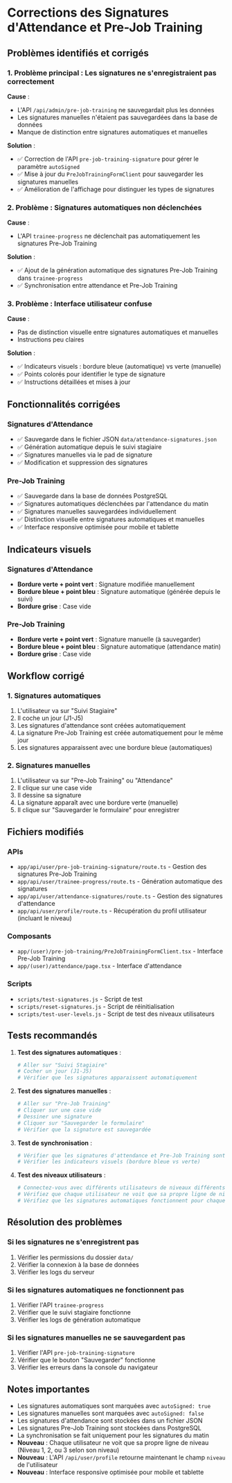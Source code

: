 # Corrections des Signatures d'Attendance et Pre-Job Training

## Problèmes identifiés et corrigés

### 1. **Problème principal** : Les signatures ne s'enregistraient pas correctement

**Cause** : 
- L'API `/api/admin/pre-job-training` ne sauvegardait plus les données
- Les signatures manuelles n'étaient pas sauvegardées dans la base de données
- Manque de distinction entre signatures automatiques et manuelles

**Solution** :
- ✅ Correction de l'API `pre-job-training-signature` pour gérer le paramètre `autoSigned`
- ✅ Mise à jour du `PreJobTrainingFormClient` pour sauvegarder les signatures manuelles
- ✅ Amélioration de l'affichage pour distinguer les types de signatures

### 2. **Problème** : Signatures automatiques non déclenchées

**Cause** :
- L'API `trainee-progress` ne déclenchait pas automatiquement les signatures Pre-Job Training

**Solution** :
- ✅ Ajout de la génération automatique des signatures Pre-Job Training dans `trainee-progress`
- ✅ Synchronisation entre attendance et Pre-Job Training

### 3. **Problème** : Interface utilisateur confuse

**Cause** :
- Pas de distinction visuelle entre signatures automatiques et manuelles
- Instructions peu claires

**Solution** :
- ✅ Indicateurs visuels : bordure bleue (automatique) vs verte (manuelle)
- ✅ Points colorés pour identifier le type de signature
- ✅ Instructions détaillées et mises à jour

## Fonctionnalités corrigées

### Signatures d'Attendance
- ✅ Sauvegarde dans le fichier JSON `data/attendance-signatures.json`
- ✅ Génération automatique depuis le suivi stagiaire
- ✅ Signatures manuelles via le pad de signature
- ✅ Modification et suppression des signatures

### Pre-Job Training
- ✅ Sauvegarde dans la base de données PostgreSQL
- ✅ Signatures automatiques déclenchées par l'attendance du matin
- ✅ Signatures manuelles sauvegardées individuellement
- ✅ Distinction visuelle entre signatures automatiques et manuelles
- ✅ Interface responsive optimisée pour mobile et tablette

## Indicateurs visuels

### Signatures d'Attendance
- **Bordure verte + point vert** : Signature modifiée manuellement
- **Bordure bleue + point bleu** : Signature automatique (générée depuis le suivi)
- **Bordure grise** : Case vide

### Pre-Job Training
- **Bordure verte + point vert** : Signature manuelle (à sauvegarder)
- **Bordure bleue + point bleu** : Signature automatique (attendance matin)
- **Bordure grise** : Case vide

## Workflow corrigé

### 1. Signatures automatiques
1. L'utilisateur va sur "Suivi Stagiaire"
2. Il coche un jour (J1-J5)
3. Les signatures d'attendance sont créées automatiquement
4. La signature Pre-Job Training est créée automatiquement pour le même jour
5. Les signatures apparaissent avec une bordure bleue (automatiques)

### 2. Signatures manuelles
1. L'utilisateur va sur "Pre-Job Training" ou "Attendance"
2. Il clique sur une case vide
3. Il dessine sa signature
4. La signature apparaît avec une bordure verte (manuelle)
5. Il clique sur "Sauvegarder le formulaire" pour enregistrer

## Fichiers modifiés

### APIs
- `app/api/user/pre-job-training-signature/route.ts` - Gestion des signatures Pre-Job Training
- `app/api/user/trainee-progress/route.ts` - Génération automatique des signatures
- `app/api/user/attendance-signatures/route.ts` - Gestion des signatures d'attendance
- `app/api/user/profile/route.ts` - Récupération du profil utilisateur (incluant le niveau)

### Composants
- `app/(user)/pre-job-training/PreJobTrainingFormClient.tsx` - Interface Pre-Job Training
- `app/(user)/attendance/page.tsx` - Interface d'attendance

### Scripts
- `scripts/test-signatures.js` - Script de test
- `scripts/reset-signatures.js` - Script de réinitialisation
- `scripts/test-user-levels.js` - Script de test des niveaux utilisateurs

## Tests recommandés

1. **Test des signatures automatiques** :
   ```bash
   # Aller sur "Suivi Stagiaire"
   # Cocher un jour (J1-J5)
   # Vérifier que les signatures apparaissent automatiquement
   ```

2. **Test des signatures manuelles** :
   ```bash
   # Aller sur "Pre-Job Training"
   # Cliquer sur une case vide
   # Dessiner une signature
   # Cliquer sur "Sauvegarder le formulaire"
   # Vérifier que la signature est sauvegardée
   ```

3. **Test de synchronisation** :
   ```bash
   # Vérifier que les signatures d'attendance et Pre-Job Training sont synchronisées
   # Vérifier les indicateurs visuels (bordure bleue vs verte)
   ```

4. **Test des niveaux utilisateurs** :
   ```bash
   # Connectez-vous avec différents utilisateurs de niveaux différents
   # Vérifiez que chaque utilisateur ne voit que sa propre ligne de niveau
   # Vérifiez que les signatures automatiques fonctionnent pour chaque niveau
   ```

## Résolution des problèmes

### Si les signatures ne s'enregistrent pas
1. Vérifier les permissions du dossier `data/`
2. Vérifier la connexion à la base de données
3. Vérifier les logs du serveur

### Si les signatures automatiques ne fonctionnent pas
1. Vérifier l'API `trainee-progress`
2. Vérifier que le suivi stagiaire fonctionne
3. Vérifier les logs de génération automatique

### Si les signatures manuelles ne se sauvegardent pas
1. Vérifier l'API `pre-job-training-signature`
2. Vérifier que le bouton "Sauvegarder" fonctionne
3. Vérifier les erreurs dans la console du navigateur

## Notes importantes

- Les signatures automatiques sont marquées avec `autoSigned: true`
- Les signatures manuelles sont marquées avec `autoSigned: false`
- Les signatures d'attendance sont stockées dans un fichier JSON
- Les signatures Pre-Job Training sont stockées dans PostgreSQL
- La synchronisation se fait uniquement pour les signatures du matin
- **Nouveau** : Chaque utilisateur ne voit que sa propre ligne de niveau (Niveau 1, 2, ou 3 selon son niveau)
- **Nouveau** : L'API `/api/user/profile` retourne maintenant le champ `niveau` de l'utilisateur
- **Nouveau** : Interface responsive optimisée pour mobile et tablette
